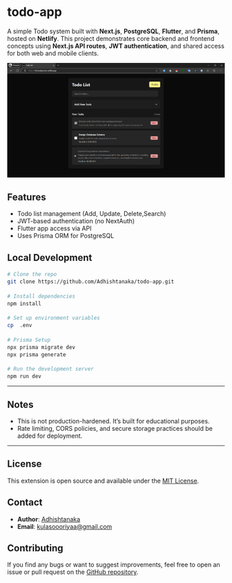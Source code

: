 # todo-app

A simple Todo system built with **Next.js**, **PostgreSQL**, **Flutter**, and **Prisma**, hosted on **Netlify**. This project demonstrates core backend and frontend concepts using **Next.js API routes**, **JWT authentication**, and shared access for both web and mobile clients.

![TodoApp View](screenshot/a1.png)

## Features

- Todo list management (Add, Update, Delete,Search)
- JWT-based authentication (no NextAuth)
- Flutter app access via API
- Uses Prisma ORM for PostgreSQL

## Local Development

```bash
# Clone the repo
git clone https://github.com/Adhishtanaka/todo-app.git

# Install dependencies
npm install

# Set up environment variables
cp  .env

# Prisma Setup
npx prisma migrate dev
npx prisma generate

# Run the development server
npm run dev
```

---

## Notes

- This is not production-hardened. It’s built for educational purposes.
- Rate limiting, CORS policies, and secure storage practices should be added for deployment.

---

## License

This extension is open source and available under the [MIT License](LICENSE).

## Contact

- **Author**: [Adhishtanaka](https://github.com/Adhishtanaka)
- **Email**: kulasoooriyaa@gmail.com

## Contributing

If you find any bugs or want to suggest improvements, feel free to open an issue or pull request on the [GitHub repository](https://github.com/Adhishtanaka/todo-app/pulls).


